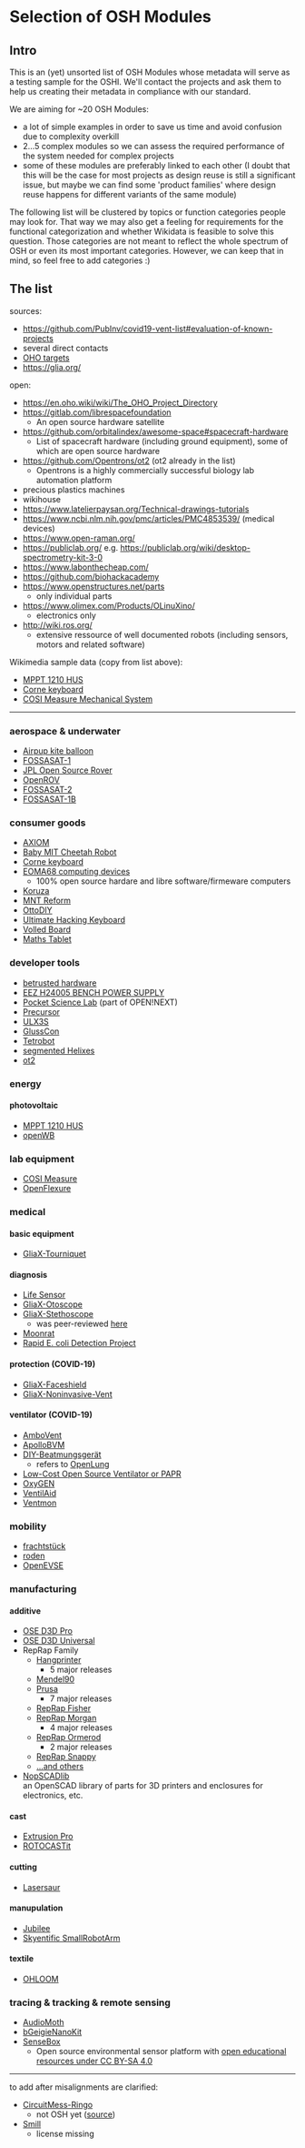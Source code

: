 # Selection of OSH Modules

## Intro

This is an (yet) unsorted list of OSH Modules whose metadata will serve as a testing sample for the OSHI. We'll contact the projects and ask them to help us creating their metadata in compliance with our standard.

We are aiming for ~20 OSH Modules:

- a lot of simple examples in order to save us time and avoid confusion due to complexity overkill
- 2…5 complex modules so we can assess the required performance of the system needed for complex projects
- some of these modules are preferably linked to each other (I doubt that this will be the case for most projects as design reuse is still a significant issue, but maybe we can find some 'product families' where design reuse happens for different variants of the same module)

The following list will be clustered by topics or function categories people may look for. That way we may also get a feeling for requirements for the functional categorization and whether Wikidata is feasible to solve this question. Those categories are not meant to reflect the whole spectrum of OSH or even its most important categories. However, we can keep that in mind, so feel free to add categories :)

## The list

sources:

- <https://github.com/PubInv/covid19-vent-list#evaluation-of-known-projects>
- several direct contacts
- [OHO targets](https://cloud.opensourceecology.de/s/nry4fWE2yCa2D9d)
- <https://glia.org/>

open:

- <https://en.oho.wiki/wiki/The_OHO_Project_Directory>
- <https://gitlab.com/librespacefoundation>
  - An open source hardware satellite
- <https://github.com/orbitalindex/awesome-space#spacecraft-hardware>
  - List of spacecraft hardware (including ground equipment), some of which are open source hardware
- <https://github.com/Opentrons/ot2>  (ot2 already in the list)
  - Opentrons is a highly commercially successful biology lab automation platform
- precious plastics machines
- wikihouse
- <https://www.latelierpaysan.org/Technical-drawings-tutorials>
- <https://www.ncbi.nlm.nih.gov/pmc/articles/PMC4853539/> (medical devices)
- <https://www.open-raman.org/>
- <https://publiclab.org/> e.g. <https://publiclab.org/wiki/desktop-spectrometry-kit-3-0>
- <https://www.labonthecheap.com/>
- <https://github.com/biohackacademy>
- <https://www.openstructures.net/parts>
  - only individual parts
- <https://www.olimex.com/Products/OLinuXino/>
  - electronics only
- <http://wiki.ros.org/>
  - extensive ressource of well documented robots (including sensors, motors and related software)

Wikimedia sample data (copy from list above):

- [MPPT 1210 HUS](https://github.com/LibreSolar/MPPT-1210-HUS)
- [Corne keyboard](https://github.com/foostan/crkbd)
- [COSI Measure Mechanical System](https://github.com/opensourceimaging/cosi-measure/tree/master/Mechanical%20System)

---

### aerospace & underwater

- [Airpup kite balloon](https://github.com/mathewlippincott/airpup-balloon)
- [FOSSASAT-1](https://fossa.systems/fossasat-1/)
- [JPL Open Source Rover](https://github.com/nasa-jpl/open-source-rover)
- [OpenROV](https://github.com/OpenROV)
- [FOSSASAT-2](https://github.com/FOSSASystems/FOSSASAT-2)
- [FOSSASAT-1B](https://github.com/FOSSASystems/FOSSASAT-1B)

### consumer goods

- [AXIOM](https://eu.axiom-camera.com/)
- [Baby MIT Cheetah Robot](https://www.instructables.com/id/Baby-MIT-Cheetah-Robot-V2-Autonomous-and-RC/)
- [Corne keyboard](https://github.com/foostan/crkbd)
- [EOMA68 computing devices](https://www.crowdsupply.com/eoma68/micro-desktop)
  - 100% open source hardare and libre software/firmeware computers
- [Koruza](http://scientific.koruza.net/index.html)
- [MNT Reform](https://source.mntmn.com/MNT/reform)
- [OttoDIY](https://www.ottodiy.com/)
- [Ultimate Hacking Keyboard](https://github.com/UltimateHackingKeyboard/)
- [Volled Board](https://wikifactory.com/@shad0w/volled-board)
- [Maths Tablet](https://github.com/PubInv/math-tablet)

### developer tools

- [betrusted hardware](https://github.com/betrusted-io/betrusted-hardware)
- [EEZ H24005 BENCH POWER SUPPLY](https://www.envox.hr/eez/bench-power-supply/psu-introduction.html)
- [Pocket Science Lab](https://pslab.io/) (part of OPEN!NEXT)
- [Precursor](https://www.crowdsupply.com/sutajio-kosagi/precursor)
- [ULX3S](http://radiona.org/ulx3s/)
- [GlussCon](https://github.com/PubInv/GlussCon)
- [Tetrobot](https://pubinv.github.io/tetrobot/)
- [segmented Helixes](https://github.com/PubInv/segmented-helixes)
- [ot2](https://github.com/Opentrons/ot2)

### energy

#### photovoltaic

- [MPPT 1210 HUS](https://github.com/LibreSolar/MPPT-1210-HUS)
- [openWB](https://github.com/snaptec/openWB)

### lab equipment

- [COSI Measure](https://github.com/opensourceimaging/cosi-measure/)
- [OpenFlexure](https://gitlab.com/openflexure)

### medical

#### basic equipment

- [GliaX-Tourniquet](https://github.com/GliaX/tourniquet)

#### diagnosis

- [Life Sensor](https://www.cadus.org/en/life-sensor)
- [GliaX-Otoscope](https://github.com/GliaX/Otoscope)
- [GliaX-Stethoscope](https://github.com/GliaX/Stethoscope)
  - was peer-reviewed [here](https://journals.plos.org/plosone/article?id=10.1371/journal.pone.0193087)
- [Moonrat](https://github.com/PubInv/moonrat/blob/master/README.md)
- [Rapid E. coli Detection Project](https://github.com/PubInv/PubInv/blob/master/ideas/Project%20%2341:%20Rapid%20coliform%20presence%20detector.md)

#### protection (COVID-19)

- [GliaX-Faceshield](https://github.com/GliaX/faceshield)
- [GliaX-Noninvasive-Vent](https://github.com/GliaX/noninvasive-vent)

#### ventilator (COVID-19)

- [AmboVent](https://github.com/AmboVent-1690-108/AmboVent)
- [ApolloBVM](https://docs.google.com/document/d/1-DRXnVkJOlDCmvTzh-DgWDxeLSrZTiBYyH0ypzv8tNA/edit)
- [DIY-Beatmungsgerät](https://github.com/DIY-Beatmungsgerat/diy-beatmungsgeraet)
  - refers to [OpenLung](https://gitlab.com/open-source-ventilator/ventilator/OpenLung)
- [Low-Cost Open Source Ventilator or PAPR](https://github.com/jcl5m1/ventilator)
- [OxyGEN](https://github.com/ProtofyTeam/OxyGEN)
- [VentilAid](https://gitlab.com/Urbicum/ventilaid/)
- [Ventmon](https://github.com/PubInv/ventmon-ventilator-inline-test-monitor)

### mobility

- [frachtstück](https://veit-penzenstadler.de/frachtstueck/)
- [roden](https://www.roden.com.ar/product-category/downloads/)
- [OpenEVSE](https://github.com/openevse)

### manufacturing

#### additive

- [OSE D3D Pro](https://www.opensourceecology.org/d3d-pro/)
- [OSE D3D Universal](https://www.opensourceecology.org/d3d-universal-2/)
- RepRap Family
  - [Hangprinter](https://github.com/tobbelobb/hangprinter)
    - 5 major releases
  - [Mendel90](https://github.com/nophead/Mendel90)
  - [Prusa](https://en.wikipedia.org/wiki/Prusa_i3#History)
    - 7 major releases
  - [RepRap Fisher](https://en.wikipedia.org/wiki/RepRap_Fisher)
  - [RepRap Morgan](https://en.wikipedia.org/wiki/RepRap_Morgan)
    - 4 major releases
  - [RepRap Ormerod](https://en.wikipedia.org/wiki/RepRap_Ormerod)
    - 2 major releases
  - [RepRap Snappy](https://en.wikipedia.org/wiki/RepRap_Snappy)
  - […and others](https://reprap.org/wiki/Build_A_RepRap)
- [NopSCADlib](https://github.com/nophead/NopSCADlib)\
  an OpenSCAD library of parts for 3D printers and enclosures for electronics, etc.

#### cast

- [Extrusion Pro](https://community.preciousplastic.com/academy/build/extrusionpro)
- [ROTOCASTit](https://projects.fablabs.io/@saverio/rotocastit)

#### cutting

- [Lasersaur](https://www.lasersaur.com/)

#### manupulation

- [Jubilee](https://github.com/machineagency/jubilee)
- [Skyentific SmallRobotArm](https://github.com/SkyentificGit/SmallRobotArm)

#### textile

- [OHLOOM](https://wiki.opensourceecology.de/Open_Hardware-Webstuhl_%E2%80%93_OHLOOM)

### tracing & tracking & remote sensing

- [AudioMoth](https://www.openacousticdevices.info/audiomoth)
- [bGeigieNanoKit](https://github.com/Safecast/bGeigieNanoKit)
- [SenseBox](https://sensebox.de/)
  - Open source environmental sensor platform with [open educational resources under CC BY-SA 4.0](https://sensebox.de/en/material)

---

to add after misalignments are clarified:

- [CircuitMess-Ringo](https://github.com/CircuitMess/CircuitMess-Ringo)
  - not OSH yet ([source](https://wiki.opensourceecology.org/wiki/Ringo_Phone))
- [Smill](https://projects.fablabs.io/@eb/smill)
  - license missing
